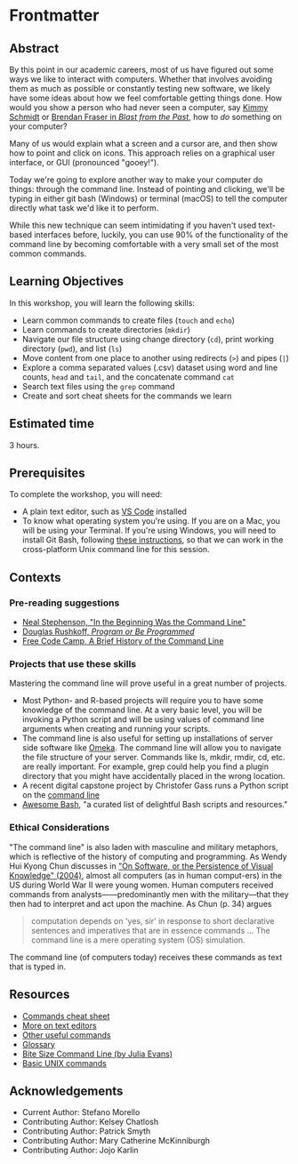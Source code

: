 # Frontmatter

## Abstract

By this point in our academic careers, most of us have figured out some ways we like to interact with computers. Whether that involves avoiding them as much as possible or constantly testing new software, we likely have some ideas about how we feel comfortable getting things done. How would you show a person who had never seen a computer, say [Kimmy Schmidt](https://youtu.be/LIdFa1qLgNQ) or [Brendan Fraser in *Blast from the Past*](https://youtu.be/Xq29uTtKW4M), how to *do* something on your computer?

Many of us would explain what a screen and a cursor are, and then show how to point and click on icons. This approach relies on a graphical user interface, or GUI (pronounced "gooey!").

Today we're going to explore another way to make your computer do things: through the command line. Instead of pointing and clicking, we'll be typing in either git bash (Windows) or terminal (macOS) to tell the computer directly what task we'd like it to perform.

While this new technique can seem intimidating if you haven't used text-based interfaces before, luckily, you can use 90% of the functionality of the command line by becoming comfortable with a very small set of the most common commands.

## Learning Objectives

In this workshop, you will learn the following skills:

- Learn common commands to create files (`touch` and `echo`)
- Learn commands to create directories (`mkdir`)
- Navigate our file structure using change directory (`cd`), print working directory (`pwd`), and list (`ls`)
- Move content from one place to another using redirects (`>`) and pipes (`|`)
- Explore a comma separated values (.csv) dataset using word and line counts, `head` and `tail`, and the concatenate command `cat`
- Search text files using the `grep` command
- Create and sort cheat sheets for the commands we learn

## Estimated time

3 hours.

## Prerequisites

To complete the workshop, you will need:

- A plain text editor, such as [VS Code](https://github.com/GC-DRI/install/blob/master/sections/vscode.md) installed
- To know what operating system you're using. If you are on a Mac, you will be using your Terminal. If you're using Windows, you will need to install Git Bash, following [these instructions](https://github.com/DHRI-Curriculum/install/blob/master/sections/git.md), so that we can work in the cross-platform Unix command line for this session. 

## Contexts

### Pre-reading suggestions

- [Neal Stephenson, "In the Beginning Was the Command Line"](http://cristal.inria.fr/~weis/info/commandline.html)
- [Douglas Rushkoff, *Program or Be Programmed*](https://rushkoff.com/books/program-or-be-programmed/)
- [Free Code Camp, A Brief History of the Command Line](https://www.freecodecamp.org/news/the-command-line-1fdbc692b3bf/) 

### Projects that use these skills

Mastering the command line will prove useful in a great number of projects. 

- Most Python- and R-based projects will require you to have some knowledge of the command line. At a very basic level, you will be invoking a Python script and will be using values of command line arguments when creating and running your scripts.
- The command line is also useful for setting up installations of server side software like [Omeka](www.omeka.org). The command line will allow you to navigate the file structure of your server. Commands like ls, mkdir, rmdir, cd, etc. are really important. For example, grep could help you find a plugin directory that you might have accidentally placed in the wrong location.
- A recent digital capstone project by Christofer Gass runs a Python script on the [command line](https://academicworks.cuny.edu/gc_etds/3786/)
- [Awesome Bash](https://github.com/awesome-lists/awesome-bash), "a curated list of delightful Bash scripts and resources."

### Ethical Considerations

"The command line" is also laden with masculine and military metaphors, which is reflective of the history of computing and programming. As Wendy Hui Kyong Chun discusses in ["On Software, or the Persistence of Visual Knowledge" (2004)](https://doi.org/10.1162/1526381043320741), almost all computers (as in human comput-ers) in the US during World War II were young women. Human computers received commands from analysts——predominantly men with the military—that they then had to interpret and act upon the machine. As Chun (p. 34) argues

> computation depends on 'yes, sir' in response to short declarative sentences and imperatives that are in essence commands ... The command line is a mere operating system (OS) simulation.

The command line (of computers today) receives these commands as text that is typed in.

## Resources 

- [Commands cheat sheet](sections/12-commands.md)  
- [More on text editors](sections/13-text-editors-ides.md)  
- [Other useful commands](sections/14-other-commands.md)   
- [Glossary](https://github.com/DHRI-Curriculum/glossary/blob/master/sections/command-line.md)
- [Bite Size Command Line (by Julia Evans)](https://jvns.ca/blog/2018/08/05/new-zine--bite-size-command-line/)
- [Basic UNIX commands](http://mally.stanford.edu/~sr/computing/basic-unix.html)

## Acknowledgements

- Current Author: Stefano Morello
- Contributing Author: Kelsey Chatlosh
- Contributing Author: Patrick Smyth
- Contributing Author: Mary Catherine McKinniburgh
- Contributing Author: Jojo Karlin
